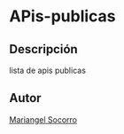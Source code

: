 # APis-publicas

## Descripción 

lista de apis publicas

##  Autor
[ Mariangel Socorro ](https://www.linkedin.com/in/mariangelsocorro/)
